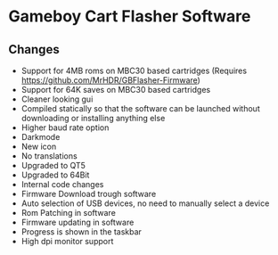 Gameboy Cart Flasher Software
====================================

Changes
---------------------------------
- Support for 4MB roms on MBC30 based cartridges (Requires https://github.com/MrHDR/GBFlasher-Firmware)
- Support for 64K saves on MBC30 based cartridges
- Cleaner looking gui
- Compiled statically so that the software can be launched without downloading or installing anything else
- Higher baud rate option
- Darkmode
- New icon
- No translations
- Upgraded to QT5
- Upgraded to 64Bit
- Internal code changes
- Firmware Download trough software
- Auto selection of USB devices, no need to manually select a device
- Rom Patching in software
- Firmware updating in software
- Progress is shown in the taskbar
- High dpi monitor support